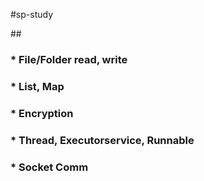 #sp-study

##<Test Materials>
### * File/Folder read, write
### * List, Map
### * Encryption
### * Thread, Executorservice, Runnable
### * Socket Comm

